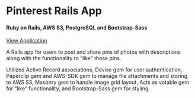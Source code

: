 # Pinterest Rails App

#### Ruby on Rails, AWS S3, PostgreSQL and Bootstrap-Sass

[View Application](https://pinterest12.herokuapp.com/)


A Rails app for users to post and share pins of photos with descriptions along with the functionality to “like” those pins.

Utilized Active Record associations, Devise gem for user authentication, Paperclip gem and AWS-SDK gem to manage file attachments and storing to AWS S3, Masonry gem to handle image grid layout, Acts as votable gem for “like” functionality, and Bootstrap-Sass gem for styling.
